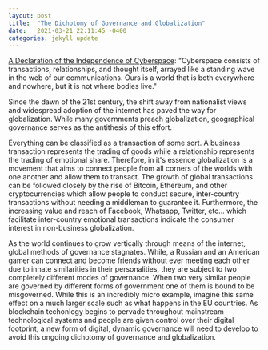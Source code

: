```yaml
---
layout: post
title:  "The Dichotomy of Governance and Globalization"
date:   2021-03-21 22:11:45 -0400
categories: jekyll update
---
```


[A Declaration of the Independence of Cyberspace](https://www.eff.org/cyberspace-independence): "Cyberspace consists of transactions, relationships, and thought itself, arrayed like a standing wave in the web of our communications. Ours is a world that is both everywhere and nowhere, but it is not where bodies live." 


Since the dawn of the 21st century, the shift away from nationalist views and widespread adoption of the internet has paved the way for globalization. While many governments preach globalization, geographical governance serves as the antithesis of this effort. 

Everything can be classified as a transaction of some sort. A business transaction represents the trading of goods while a relationship represents the trading of emotional share. Therefore, in it's essence globalization is a movement that aims to connect people from all corners of the worlds with one another and allow them to transact. The growth of global transactions can be followed closely by the rise of Bitcoin, Ethereum, and other cryptocurrencies which allow people to conduct secure, inter-country transactions without needing a middleman to guarantee it. Furthermore, the increasing value and reach of Facebook, Whatsapp, Twitter, etc... which facilitate inter-country emotional transactions indicate the consumer interest in non-business globalization. 

As the world continues to grow vertically through means of the internet, global methods of governance stagnates. While, a Russian and an American gamer can connect and become friends without ever meeting each other due to innate similarities in their personalities, they are subject to two completely different modes of governance. When two very similar people are governed by different forms of government one of them is bound to be misgoverned. While this is an incredibly micro example, imagine this same effect on a much larger scale such as what happens in the EU countries. As blockchain techonlogy begins to pervade throughout mainstream technological systems and people are given control over their digital footprint, a new form of digital, dynamic governance will need to develop to avoid this ongoing dichotomy of governance and globalization. 